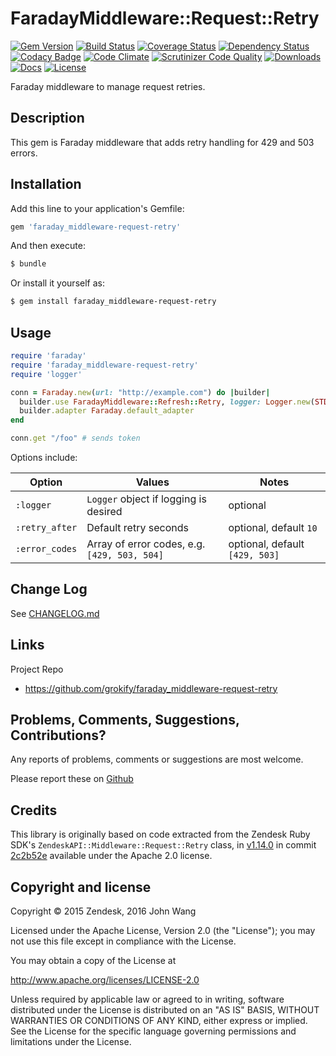 FaradayMiddleware::Request::Retry
=================================

[![Gem Version][gem-version-svg]][gem-version-link]
[![Build Status][build-status-svg]][build-status-link]
[![Coverage Status][coverage-status-svg]][coverage-status-link]
[![Dependency Status][dependency-status-svg]][dependency-status-link]
[![Codacy Badge][codacy-svg]][codacy-link]
[![Code Climate][codeclimate-status-svg]][codeclimate-status-link]
[![Scrutinizer Code Quality][scrutinizer-status-svg]][scrutinizer-status-link]
[![Downloads][downloads-svg]][downloads-link]
[![Docs][docs-rubydoc-svg]][docs-rubydoc-link]
[![License][license-svg]][license-link]

Faraday middleware to manage request retries.

## Description

This gem is Faraday middleware that adds retry handling for 429 and 503 errors.

## Installation

Add this line to your application's Gemfile:

```ruby
gem 'faraday_middleware-request-retry'
```

And then execute:

```sh
$ bundle
```

Or install it yourself as:

```sh
$ gem install faraday_middleware-request-retry
```

## Usage

```ruby
require 'faraday'
require 'faraday_middleware-request-retry'
require 'logger'

conn = Faraday.new(url: "http://example.com") do |builder|
  builder.use FaradayMiddleware::Refresh::Retry, logger: Logger.new(STDOUT), retry_after: 15
  builder.adapter Faraday.default_adapter
end

conn.get "/foo" # sends token
```

Options include:

| Option | Values | Notes |
|--------|-------|----------|
| `:logger` | `Logger` object if logging is desired | optional |
| `:retry_after` | Default retry seconds | optional, default `10` |
| `:error_codes` | Array of error codes, e.g. `[429, 503, 504]` | optional, default `[429, 503]` |

## Change Log

See [CHANGELOG.md](CHANGELOG.md)

## Links

Project Repo

* https://github.com/grokify/faraday_middleware-request-retry

## Problems, Comments, Suggestions, Contributions?

Any reports of problems, comments or suggestions are most welcome.

Please report these on [Github](https://github.com/grokify/faraday_middleware-request-retry)

## Credits

This library is originally based on code extracted from the Zendesk Ruby SDK's `ZendeskAPI::Middleware::Request::Retry` class, in [v1.14.0](https://github.com/zendesk/zendesk_api_client_rb/releases/tag/v1.14.0) in commit [2c2b52e](https://github.com/zendesk/zendesk_api_client_rb/blob/2c2b52ea390b3641d4af383759217fda75bc74ec/LICENSE) available under the Apache 2.0 license. 

## Copyright and license

Copyright &copy; 2015 Zendesk, 2016 John Wang

Licensed under the Apache License, Version 2.0 (the "License"); you may not use this file except in compliance with the License.

You may obtain a copy of the License at

http://www.apache.org/licenses/LICENSE-2.0

Unless required by applicable law or agreed to in writing, software distributed under the License is distributed on an "AS IS" BASIS, WITHOUT WARRANTIES OR CONDITIONS OF ANY KIND, either express or implied. See the License for the specific language governing permissions and limitations under the License.

 [gem-version-svg]: https://badge.fury.io/rb/faraday_middleware-request-retry.svg
 [gem-version-link]: http://badge.fury.io/rb/faraday_middleware-request-retry
 [downloads-svg]: http://ruby-gem-downloads-badge.herokuapp.com/faraday_middleware-request-retry
 [downloads-link]: https://rubygems.org/gems/faraday_middleware-request-retry
 [build-status-svg]: https://api.travis-ci.org/grokify/faraday_middleware-request-retry.svg?branch=master
 [build-status-link]: https://travis-ci.org/grokify/faraday_middleware-request-retry
 [coverage-status-svg]: https://coveralls.io/repos/grokify/faraday_middleware-request-retry/badge.svg?branch=master
 [coverage-status-link]: https://coveralls.io/r/grokify/faraday_middleware-request-retry?branch=master
 [dependency-status-svg]: https://gemnasium.com/grokify/faraday_middleware-request-retry.svg
 [dependency-status-link]: https://gemnasium.com/grokify/faraday_middleware-request-retry
 [codacy-svg]: https://api.codacy.com/project/badge/Grade/d2c515165a60402eb10410cf4bd51f50
 [codacy-link]: https://www.codacy.com/app/grokify/faraday_middleware-request-retry
 [codeclimate-status-svg]: https://codeclimate.com/github/grokify/faraday_middleware-request-retry/badges/gpa.svg
 [codeclimate-status-link]: https://codeclimate.com/github/grokify/faraday_middleware-request-retry
 [scrutinizer-status-svg]: https://scrutinizer-ci.com/g/grokify/faraday_middleware-request-retry/badges/quality-score.png?b=master
 [scrutinizer-status-link]: https://scrutinizer-ci.com/g/grokify/faraday_middleware-request-retry/?branch=master
 [docs-rubydoc-svg]: https://img.shields.io/badge/docs-rubydoc-blue.svg
 [docs-rubydoc-link]: http://www.rubydoc.info/gems/faraday_middleware-request-retry/
 [license-svg]: https://img.shields.io/badge/license-MIT-blue.svg
 [license-link]: https://github.com/grokify/faraday_middleware-request-retry/blob/master/LICENSE.txt
